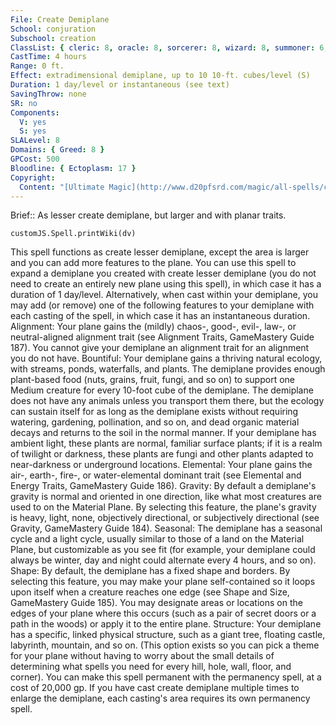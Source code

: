 ```yaml
---
File: Create Demiplane
School: conjuration
Subschool: creation
ClassList: { cleric: 8, oracle: 8, sorcerer: 8, wizard: 8, summoner: 6, unchained summoner: 6, witch: 8, occultist: 6, psychic: 8 }
CastTime: 4 hours
Range: 0 ft.
Effect: extradimensional demiplane, up to 10 10-ft. cubes/level (S)
Duration: 1 day/level or instantaneous (see text)
SavingThrow: none
SR: no
Components:
  V: yes
  S: yes
SLALevel: 8
Domains: { Greed: 8 }
GPCost: 500
Bloodline: { Ectoplasm: 17 }
Copyright:
  Content: "[Ultimate Magic](http://www.d20pfsrd.com/magic/all-spells/c/create-demiplane)"
---
```

Brief:: As lesser create demiplane, but larger and with planar traits.

```dataviewjs
customJS.Spell.printWiki(dv)
```

This spell functions as create lesser demiplane, except the area is larger and you can add more features to the plane. You can use this spell to expand a demiplane you created with create lesser demiplane (you do not need to create an entirely new plane using this spell), in which case it has a duration of 1 day/level. Alternatively, when cast within your demiplane, you may add (or remove) one of the following features to your demiplane with each casting of the spell, in which case it has an instantaneous duration.  Alignment: Your plane gains the (mildly) chaos-, good-, evil-, law-, or neutral-aligned alignment trait (see Alignment Traits, GameMastery Guide 187). You cannot give your demiplane an alignment trait for an alignment you do not have.  Bountiful: Your demiplane gains a thriving natural ecology, with streams, ponds, waterfalls, and plants. The demiplane provides enough plant-based food (nuts, grains, fruit, fungi, and so on) to support one Medium creature for every 10-foot cube of the demiplane. The demiplane does not have any animals unless you transport them there, but the ecology can sustain itself for as long as the demiplane exists without requiring watering, gardening, pollination, and so on, and dead organic material decays and returns to the soil in the normal manner. If your demiplane has ambient light, these plants are normal, familiar surface plants; if it is a realm of twilight or darkness, these plants are fungi and other plants adapted to near-darkness or underground locations.  Elemental: Your plane gains the air-, earth-, fire-, or water-elemental dominant trait (see Elemental and Energy Traits, GameMastery Guide 186).  Gravity: By default a demiplane's gravity is normal and oriented in one direction, like what most creatures are used to on the Material Plane. By selecting this feature, the plane's gravity is heavy, light, none, objectively directional, or subjectively directional (see Gravity, GameMastery Guide 184).  Seasonal: The demiplane has a seasonal cycle and a light cycle, usually similar to those of a land on the Material Plane, but customizable as you see fit (for example, your demiplane could always be winter, day and night could alternate every 4 hours, and so on).  Shape: By default, the demiplane has a fixed shape and borders. By selecting this feature, you may make your plane self-contained so it loops upon itself when a creature reaches one edge (see Shape and Size, GameMastery Guide 185). You may designate areas or locations on the edges of your plane where this occurs (such as a pair of secret doors or a path in the woods) or apply it to the entire plane.  Structure: Your demiplane has a specific, linked physical structure, such as a giant tree, floating castle, labyrinth, mountain, and so on. (This option exists so you can pick a theme for your plane without having to worry about the small details of determining what spells you need for every hill, hole, wall, floor, and corner).  You can make this spell permanent with the permanency spell, at a cost of 20,000 gp. If you have cast create demiplane multiple times to enlarge the demiplane, each casting's area requires its own permanency spell.
